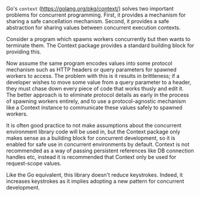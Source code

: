 Go's `context` (https://golang.org/pkg/context/) solves two important problems
for concurrent programming. First, it provides a mechanism for sharing a safe
cancellation mechanism. Second, it provides a safe abstraction for sharing
values between concurrent execution contexts.

Consider a program which spawns workers concurrently but then wants to terminate
them. The Context package provides a standard building block for providing this.

Now assume the same program encodes values into some protocol mechanism such
as HTTP headers or query parameters for spawned workers to access. The problem
with this is it results in brittleness; if a developer wishes to move some
value from a query parameter to a header, they must chase down every piece
of code that works thusly and edit it. The better approach is to eliminate
protocol details as early in the process of spawning workers entirely, and to
use a protocol-agnostic mechanism like a Context instance to communicate these
values safely to spawned workers.

It is often good practice to not make assumptions about the concurrent environment
library code will be used in, but the Context package only makes sense as a
building block for concurrent development, so it is enabled for safe use
in concurrent environments by default. Context is not recommended as a way
of passing persistent references like DB connection handles etc, instead
it is recommended that Context only be used for request-scope values.

Like the Go equivalent, this library doesn't reduce keystrokes. Indeed, it
increases keystrokes as it implies adopting a new pattern for concurrent
development. 
